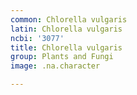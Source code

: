```yaml
---
common: Chlorella vulgaris
latin: Chlorella vulgaris
ncbi: '3077'
title: Chlorella vulgaris
group: Plants and Fungi
image: .na.character

---
```

